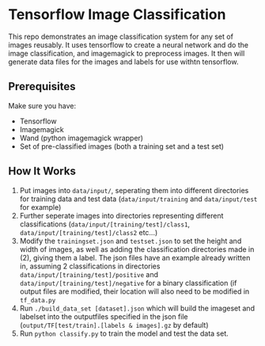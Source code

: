 # Tensorflow Image Classification
This repo demonstrates an image classification system for any set of images reusably. It uses tensorflow to create a neural network and do the image classification, and imagemagick to preprocess images. It then will generate data files for the images and labels for use withtn tensorflow. 

## Prerequisites
Make sure you have:
* Tensorflow
* Imagemagick
* Wand (python imagemagick wrapper)
* Set of pre-classified images (both a training set and a test set)
 
## How It Works

1. Put images into ```data/input/```, seperating them into different directories for training data and test data (```data/input/training``` and ```data/input/test``` for example)
2. Further seperate images into directories representing different classifications (```data/input/[training/test]/class1```, ```data/input/[training/test]/class2``` etc...)
3. Modify the ```trainingset.json``` and ```testset.json``` to set the height and width of images, as well as adding the classification directories made in (2), giving them a label. The json files have an example already written in, assuming 2 classifications in directories ```data/input/[training/test]/positive``` and ```data/input/[training/test]/negative``` for a binary classification (if output files are modified, their location will also need to be modified in ```tf_data.py```
4. Run ```./build_data_set [dataset].json``` which will build the imageset and labelset into the outputfiles specified in the json file (```output/TF[test/train].[labels & images].gz``` by default)
5. Run ```python classify.py``` to train the model and test the data set. 
